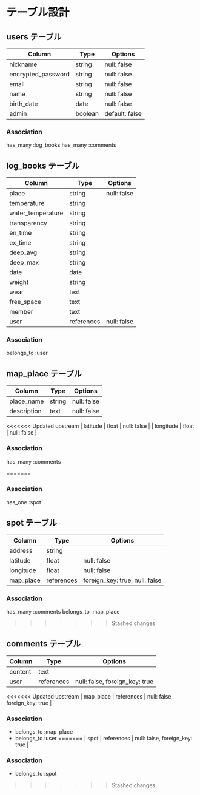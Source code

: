 # テーブル設計

## users テーブル

| Column             | Type   | Options        |
| ------------------ | ------ | -------------- |
| nickname           | string | null: false    |
| encrypted_password | string | null: false    |
| email              | string | null: false    |
| name               | string | null: false    |
| birth_date         | date   | null: false    |
| admin              | boolean| default: false |
### Association
has_many :log_books
has_many :comments

## log_books テーブル

| Column                    | Type     | Options     |
| ------------------------- | -------  | ----------- |
| place                     | string   | null: false |
| temperature               | string   |             |
| water_temperature         | string   |             |
| transparency              | string   |             |
| en_time                   | string   |             | 
| ex_time                   | string   |             |
| deep_avg                  | string   |             |
| deep_max                  | string   |             |
| date                      | date     |             |
| weight                    | string   |             |
| wear                      | text     |             |
| free_space                | text     |             |
| member                    | text     |             |
| user                      |references| null: false |
### Association

belongs_to :user

## map_place テーブル


|Column	     |Type   |Options     |
| -----------|------ |------------|
|place_name  |string |null: false |
|description |text   |null: false |
<<<<<<< Updated upstream
| latitude  |	float	     | null: false                    |
| longitude	| float	     | null: false                    |


### Association
has_many :comments

=======



### Association
has_one :spot

## spot テーブル
| Column	  | Type	     | Options                        |
|-----------|------------|--------------------------------|
| address	  | string	   |                                |
| latitude  |	float	     | null: false                    |
| longitude	| float	     | null: false                    |
| map_place | references |foreign_key: true, null: false  |


### Association
has_many :comments
belongs_to :map_place
>>>>>>> Stashed changes

## comments テーブル

| Column  | Type       | Options                        |
| ------- | ---------- | ------------------------------ |
| content | text       |                                |
| user    | references | null: false, foreign_key: true |
<<<<<<< Updated upstream
| map_place    | references | null: false, foreign_key: true |

### Association

- belongs_to :map_place
- belongs_to  :user
=======
| spot    | references | null: false, foreign_key: true |

### Association

- belongs_to :spot
>>>>>>> Stashed changes
